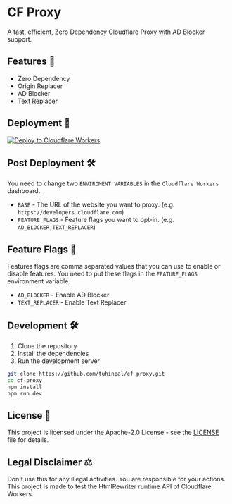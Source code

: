 # CF Proxy

A fast, efficient, Zero Dependency Cloudflare Proxy with AD Blocker support.

## Features 📖

- Zero Dependency
- Origin Replacer
- AD Blocker
- Text Replacer

## Deployment 🚀

[![Deploy to Cloudflare Workers](https://deploy.workers.cloudflare.com/button)](https://deploy.workers.cloudflare.com/?url=https://github.com/tuhinpal/amazon-api)

## Post Deployment 🛠️

You need to change two `ENVIROMENT VARIABLES` in the `Cloudflare Workers` dashboard.

- `BASE` - The URL of the website you want to proxy. (e.g. `https://developers.cloudflare.com`)
- `FEATURE_FLAGS` - Feature flags you want to opt-in. (e.g. `AD_BLOCKER,TEXT_REPLACER`)

## Feature Flags 🚩

Features flags are comma separated values that you can use to enable or disable features. You need to put these flags in the `FEATURE_FLAGS` environment variable.

- `AD_BLOCKER` - Enable AD Blocker
- `TEXT_REPLACER` - Enable Text Replacer

## Development 🛠️

1. Clone the repository
2. Install the dependencies
3. Run the development server

```bash
git clone https://github.com/tuhinpal/cf-proxy.git
cd cf-proxy
npm install
npm run dev
```

## License 📝

This project is licensed under the Apache-2.0 License - see the [LICENSE](LICENSE) file for details.

## Legal Disclaimer ⚖️

Don't use this for any illegal activities. You are responsible for your actions. This project is made to test the HtmlRewriter runtime API of Cloudflare Workers.

